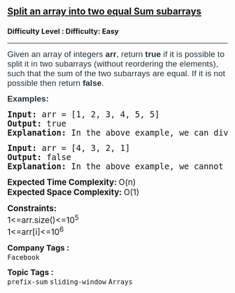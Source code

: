 <h2><a href="https://www.geeksforgeeks.org/problems/split-an-array-into-two-equal-sum-subarrays/1">Split an array into two equal Sum subarrays</a></h2><h3>Difficulty Level : Difficulty: Easy</h3><hr><div class="problems_problem_content__Xm_eO"><p><span style="color: #273239; font-family: Nunito, sans-serif; font-size: 14pt; letter-spacing: 0.162px; background-color: #ffffff;">Given an array of integers <strong>arr</strong>, return <strong>true </strong>if it is possible to split it in two subarrays (without reordering the elements), such that the sum of the two subarrays are equal. If it is not possible then return <strong>false</strong>.<br></span></p>
<p><span style="color: #273239; font-family: Nunito, sans-serif; font-size: 14pt; letter-spacing: 0.162px; background-color: #ffffff;"><strong>Examples:</strong></span></p>
<pre><span style="font-size: 14pt;"><strong>Input: </strong>arr = [1, 2, 3, 4, 5, 5]</span><br><span style="font-size: 14pt;"><strong>Output:</strong> true</span><br><span style="font-size: 14pt;"><strong>Explanation:</strong> In the above example, we can divide the array into two subarrays with eqaul sum. The two subarrays are:<strong> </strong>[1, 2, 3, 4]<strong> </strong>and<strong> </strong>[5, 5]. The sum of both the subarrays are 10. Hence, the answer is<strong> </strong>true.</span></pre>
<pre><span style="font-size: 14pt;"><strong>Input:&nbsp;</strong>arr = [4, 3, 2, 1]</span><br><span style="font-size: 14pt;"><strong>Output:</strong> false</span><br><span style="font-size: 14pt;"><strong>Explanation:</strong>&nbsp;In the above example, we cannot divide the array into two subarrays with eqaul sum. Hence, the answer is false.</span></pre>
<p><span style="font-size: 14pt;"><strong>Expected Time Complexity: </strong>O(n)</span><br><span style="font-size: 14pt;"><strong>Expected Space Complexity: </strong>O(1)</span></p>
<p><span style="font-size: 14pt;"><strong>Constraints:<br></strong>1&lt;=arr.size()&lt;=10<sup>5&nbsp;</sup></span><br><span style="font-size: 14pt;">1&lt;=arr[i]&lt;=10<sup>6</sup></span></p></div><p><span style=font-size:18px><strong>Company Tags : </strong><br><code>Facebook</code>&nbsp;<br><p><span style=font-size:18px><strong>Topic Tags : </strong><br><code>prefix-sum</code>&nbsp;<code>sliding-window</code>&nbsp;<code>Arrays</code>&nbsp;
